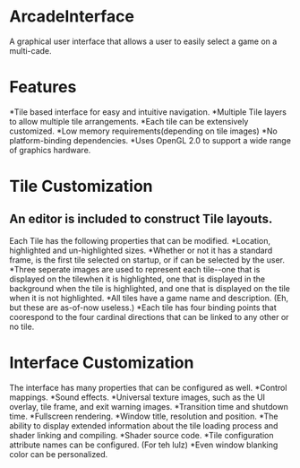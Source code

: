 ArcadeInterface
===============

A graphical user interface that allows a user to easily select a game on a multi-cade.

Features
========
*Tile based interface for easy and intuitive navigation.
*Multiple Tile layers to allow multiple tile arrangements.
*Each tile can be extensively customized.
*Low memory requirements(depending on tile images)
*No platform-binding dependencies.
*Uses OpenGL 2.0 to support a wide range of graphics hardware.

Tile Customization
=============
An editor is included to construct Tile layouts. 
------------------------------------------------
Each Tile has the following properties that can be modified.
*Location, highlighted and un-highlighted sizes.
*Whether or not it has a standard frame, is the first tile selected on startup, or if can be selected by the
user.
*Three seperate images are used to represent each tile--one that is displayed on the tilewhen it is 
highlighted, one that is displayed in the background when the tile is highlighted, and one that is displayed
on the tile when it is not highlighted.
*All tiles have a game name and description. (Eh, but these are as-of-now useless.)
*Each tile has four binding points that coorespond to the four cardinal directions that can be linked to any
other or no tile.

Interface Customization
=======================
The interface has many properties that can be configured as well.
*Control mappings.
*Sound effects.
*Universal texture images, such as the UI overlay, tile frame, and exit warning images.
*Transition time and shutdown time.
*Fullscreen rendering.
*Window title, resolution and position.
*The ability to display extended information about the tile loading process and shader linking and compiling.
*Shader source code.
*Tile configuration attribute names can be configured. (For teh lulz)
*Even window blanking color can be personalized.

